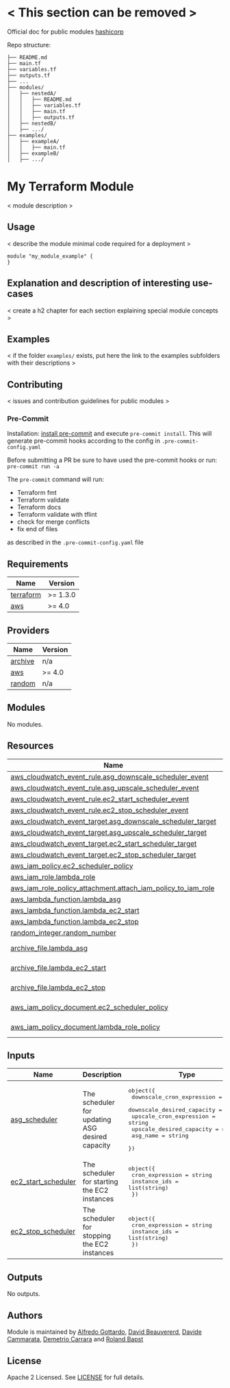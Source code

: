 # < This section can be removed >

Official doc for public modules [hashicorp](https://developer.hashicorp.com/terraform/registry/modules/publish)

Repo structure:

```
├── README.md
├── main.tf
├── variables.tf
├── outputs.tf
├── ...
├── modules/
│   ├── nestedA/
│   │   ├── README.md
│   │   ├── variables.tf
│   │   ├── main.tf
│   │   ├── outputs.tf
│   ├── nestedB/
│   ├── .../
├── examples/
│   ├── exampleA/
│   │   ├── main.tf
│   ├── exampleB/
│   ├── .../
```

# My Terraform Module

< module description >

## Usage

< describe the module minimal code required for a deployment >

```hcl
module "my_module_example" {
}
```

## Explanation and description of interesting use-cases

< create a h2 chapter for each section explaining special module concepts >

## Examples

< if the folder `examples/` exists, put here the link to the examples subfolders with their descriptions >

## Contributing

< issues and contribution guidelines for public modules >

### Pre-Commit

Installation: [install pre-commit](https://pre-commit.com/) and execute `pre-commit install`. This will generate pre-commit hooks according to the config in `.pre-commit-config.yaml`

Before submitting a PR be sure to have used the pre-commit hooks or run: `pre-commit run -a`

The `pre-commit` command will run:

- Terraform fmt
- Terraform validate
- Terraform docs
- Terraform validate with tflint
- check for merge conflicts
- fix end of files

as described in the `.pre-commit-config.yaml` file

<!-- BEGINNING OF PRE-COMMIT-TERRAFORM DOCS HOOK -->
## Requirements

| Name | Version |
|------|---------|
| <a name="requirement_terraform"></a> [terraform](#requirement\_terraform) | >= 1.3.0 |
| <a name="requirement_aws"></a> [aws](#requirement\_aws) | >= 4.0 |

## Providers

| Name | Version |
|------|---------|
| <a name="provider_archive"></a> [archive](#provider\_archive) | n/a |
| <a name="provider_aws"></a> [aws](#provider\_aws) | >= 4.0 |
| <a name="provider_random"></a> [random](#provider\_random) | n/a |

## Modules

No modules.

## Resources

| Name | Type |
|------|------|
| [aws_cloudwatch_event_rule.asg_downscale_scheduler_event](https://registry.terraform.io/providers/hashicorp/aws/latest/docs/resources/cloudwatch_event_rule) | resource |
| [aws_cloudwatch_event_rule.asg_upscale_scheduler_event](https://registry.terraform.io/providers/hashicorp/aws/latest/docs/resources/cloudwatch_event_rule) | resource |
| [aws_cloudwatch_event_rule.ec2_start_scheduler_event](https://registry.terraform.io/providers/hashicorp/aws/latest/docs/resources/cloudwatch_event_rule) | resource |
| [aws_cloudwatch_event_rule.ec2_stop_scheduler_event](https://registry.terraform.io/providers/hashicorp/aws/latest/docs/resources/cloudwatch_event_rule) | resource |
| [aws_cloudwatch_event_target.asg_downscale_scheduler_target](https://registry.terraform.io/providers/hashicorp/aws/latest/docs/resources/cloudwatch_event_target) | resource |
| [aws_cloudwatch_event_target.asg_upscale_scheduler_target](https://registry.terraform.io/providers/hashicorp/aws/latest/docs/resources/cloudwatch_event_target) | resource |
| [aws_cloudwatch_event_target.ec2_start_scheduler_target](https://registry.terraform.io/providers/hashicorp/aws/latest/docs/resources/cloudwatch_event_target) | resource |
| [aws_cloudwatch_event_target.ec2_stop_scheduler_target](https://registry.terraform.io/providers/hashicorp/aws/latest/docs/resources/cloudwatch_event_target) | resource |
| [aws_iam_policy.ec2_scheduler_policy](https://registry.terraform.io/providers/hashicorp/aws/latest/docs/resources/iam_policy) | resource |
| [aws_iam_role.lambda_role](https://registry.terraform.io/providers/hashicorp/aws/latest/docs/resources/iam_role) | resource |
| [aws_iam_role_policy_attachment.attach_iam_policy_to_iam_role](https://registry.terraform.io/providers/hashicorp/aws/latest/docs/resources/iam_role_policy_attachment) | resource |
| [aws_lambda_function.lambda_asg](https://registry.terraform.io/providers/hashicorp/aws/latest/docs/resources/lambda_function) | resource |
| [aws_lambda_function.lambda_ec2_start](https://registry.terraform.io/providers/hashicorp/aws/latest/docs/resources/lambda_function) | resource |
| [aws_lambda_function.lambda_ec2_stop](https://registry.terraform.io/providers/hashicorp/aws/latest/docs/resources/lambda_function) | resource |
| [random_integer.random_number](https://registry.terraform.io/providers/hashicorp/random/latest/docs/resources/integer) | resource |
| [archive_file.lambda_asg](https://registry.terraform.io/providers/hashicorp/archive/latest/docs/data-sources/file) | data source |
| [archive_file.lambda_ec2_start](https://registry.terraform.io/providers/hashicorp/archive/latest/docs/data-sources/file) | data source |
| [archive_file.lambda_ec2_stop](https://registry.terraform.io/providers/hashicorp/archive/latest/docs/data-sources/file) | data source |
| [aws_iam_policy_document.ec2_scheduler_policy](https://registry.terraform.io/providers/hashicorp/aws/latest/docs/data-sources/iam_policy_document) | data source |
| [aws_iam_policy_document.lambda_role_policy](https://registry.terraform.io/providers/hashicorp/aws/latest/docs/data-sources/iam_policy_document) | data source |

## Inputs

| Name | Description | Type | Default | Required |
|------|-------------|------|---------|:--------:|
| <a name="input_asg_scheduler"></a> [asg\_scheduler](#input\_asg\_scheduler) | The scheduler for updating ASG desired capacity | <pre>object({<br>    downscale_cron_expression  = string<br>    downscale_desired_capacity = number<br>    upscale_cron_expression    = string<br>    upscale_desired_capacity   = number<br>    asg_name                   = string<br>  })</pre> | `{}` | no |
| <a name="input_ec2_start_scheduler"></a> [ec2\_start\_scheduler](#input\_ec2\_start\_scheduler) | The scheduler for starting the EC2 instances | <pre>object({<br>    cron_expression = string<br>    instance_ids    = list(string)<br>  })</pre> | `{}` | no |
| <a name="input_ec2_stop_scheduler"></a> [ec2\_stop\_scheduler](#input\_ec2\_stop\_scheduler) | The scheduler for stopping the EC2 instances | <pre>object({<br>    cron_expression = string<br>    instance_ids    = list(string)<br>  })</pre> | `{}` | no |

## Outputs

No outputs.
<!-- END OF PRE-COMMIT-TERRAFORM DOCS HOOK -->

## Authors

Module is maintained by [Alfredo Gottardo](https://github.com/AlfGot), [David Beauvererd](https://github.com/Davidoutz), [Davide Cammarata](https://github.com/DCamma), [Demetrio Carrara](https://github.com/sgametrio) and [Roland Bapst](https://github.com/rbapst-tamedia)

## License

Apache 2 Licensed. See [LICENSE](< link to license file >) for full details.
